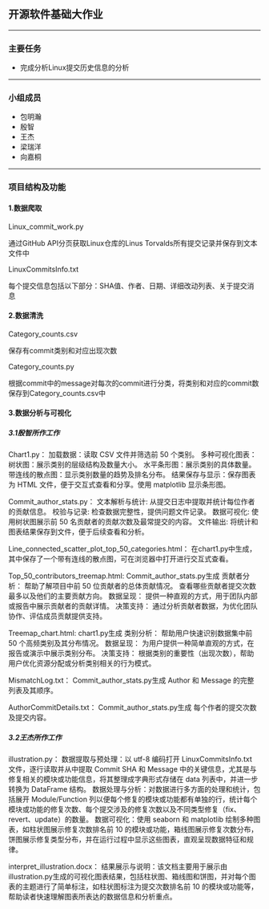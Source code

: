 ## **开源软件基础大作业**

---

### **主要任务**

* 完成分析Linux提交历史信息的分析
---

### **小组成员**

* 包明瀚
* 殷智
* 王杰
* 梁瑞洋
* 向嘉桐

---

### **项目结构及功能**

#### 1.数据爬取

Linux_commit_work.py

通过GitHub API分页获取Linux仓库的Linus  Torvalds所有提交记录并保存到文本文件中

LinuxCommitsInfo.txt

每个提交信息包括以下部分：SHA值、作者、日期、详细改动列表、关于提交消息

#### 2.数据清洗

Category_counts.csv

保存有commit类别和对应出现次数

Category_counts.py

根据commit中的message对每次的commit进行分类，将类别和对应的commit数保存到Category_counts.csv中
#### 3.数据分析与可视化

##### 3.1殷智所作工作

Chart1.py：
加载数据：读取 CSV 文件并筛选前 50 个类别。
多种可视化图表：
树状图：展示类别的层级结构及数量大小。
水平条形图：展示类别的具体数量。
带连线的散点图：显示类别数量的趋势及排名分布。
结果保存与显示：保存图表为 HTML 文件，便于交互式查看和分享。使用 matplotlib 显示条形图。

Commit_author_stats.py：
文本解析与统计: 从提交日志中提取并统计每位作者的贡献信息。
校验与记录: 检查数据完整性，提供问题文件记录。
数据可视化: 使用树状图展示前 50 名贡献者的贡献次数及最常提交的内容。
文件输出: 将统计和图表结果保存到文件，便于后续查看和分析。

Line_connected_scatter_plot_top_50_categories.html：
在chart1.py中生成，其中保存了一个带有连线的散点图，可在浏览器中打开进行交互式查看。

Top_50_contributors_treemap.html:
Commit_author_stats.py生成
贡献者分析：
帮助了解项目中前 50 位贡献者的总体贡献情况。
查看哪些贡献者提交次数最多以及他们的主要贡献方向。
数据呈现：
提供一种直观的方式，用于团队内部或报告中展示贡献者的贡献详情。
决策支持：
通过分析贡献者数据，为优化团队协作、评估成员贡献提供支持。

Treemap_chart.html:
chart1.py生成
类别分析：
帮助用户快速识别数据集中前 50 个高频类别及其分布情况。
数据呈现：
为用户提供一种简单直观的方式，在报告或演示中展示类别分布。
决策支持：
根据类别的重要性（出现次数），帮助用户优化资源分配或分析类别相关的行为模式。

MismatchLog.txt：
Commit_author_stats.py生成
Author 和 Message 的完整列表及其顺序。

AuthorCommitDetails.txt：
Commit_author_stats.py生成
每个作者的提交次数及提交内容。

##### 3.2王杰所作工作

illustration.py：
   数据提取与预处理：以 utf-8 编码打开 LinuxCommitsInfo.txt 文件，逐行读取并从中提取 Commit SHA 和 Message 中的关键信息，尤其是与修复相关的模块或功能信息，将其整理成字典形式存储在 data 列表中，并进一步转换为 DataFrame 结构。
   数据处理与分析：对数据进行多方面的处理和统计，包括展开 Module/Function 列以便每个修复的模块或功能都有单独的行，统计每个模块或功能的修复次数、每个提交涉及的修复次数以及不同类型修复（fix、revert、update）的数量。
   数据可视化：使用 seaborn 和 matplotlib 绘制多种图表，如柱状图展示修复次数排名前 10 的模块或功能，箱线图展示修复次数分布，饼图展示修复类型分布，并在运行过程中显示这些图表，直观呈现数据特征和规律。
  
interpret_illustration.docx：
   结果展示与说明：该文档主要用于展示由illustration.py生成的可视化图表结果，包括柱状图、箱线图和饼图，并对每个图表的主题进行了简单标注，如柱状图标注为提交次数排名前 10 的模块或功能等，帮助读者快速理解图表所表达的数据信息和分析重点。

